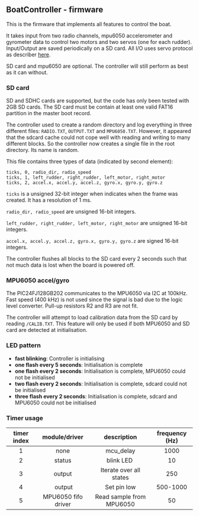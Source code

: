 ## BoatController - firmware

This is the firmware that implements all features to control the boat.

It takes input from two radio channels, mpu6050 accelerometer and gyrometer data to control two motors
and two servos (one for each rudder). Input/Output are saved periodically on a SD card. All I/O uses servo protocol as describer [here](https://en.wikipedia.org/wiki/Servo_control).

SD card and mpu6050 are optional. The controller will still perform as best as it can without.

### SD card

SD and SDHC cards are supported, but the code has only been tested with 2GB SD cards. The SD card must be contain at least one valid FAT16 partition in the master boot record.

The controller used to create a random directory and log everything in three different files: `RADIO.TXT`, `OUTPUT.TXT` and `MPU6050.TXT`.
However, it appeared that the sdcard cache could not cope well with reading and writing to many different blocks. So the controller now creates a single file in the root directory. Its name is random.

This file contains three types of data (indicated by second element):
```
ticks, 0, radio_dir, radio_speed
ticks, 1, left_rudder, right_rudder, left_motor, right_motor
ticks, 2, accel.x, accel.y, accel.z, gyro.x, gyro.y, gyro.z
```

`ticks` is a unsigned 32-bit integer when indicates when the frame was created. It has a resolution of 1 ms.

`radio_dir, radio_speed` are unsigned 16-bit integers.

`left_rudder, right_rudder, left_motor, right_motor` are unsigned 16-bit integers.

`accel.x, accel.y, accel.z, gyro.x, gyro.y, gyro.z` are signed 16-bit integers.

The controller flushes all blocks to the SD card every 2 seconds such that not much data is lost when the board is powered off.

### MPU6050 accel/gyro

The PIC24FJ128GB202 communicates to the MPU6050 via I2C at 100kHz. Fast speed (400 kHz) is not used since the signal is bad due to the logic level converter. Pull-up resistors R2 and R3 are not fit.

The controller will attempt to load calibration data from the SD card by reading ```/CALIB.TXT```. This feature
will only be used if both MPU6050 and SD card are detected at initialisation.

### LED pattern

  - **fast blinking**: Controller is initialising
  - **one flash every 5 seconds**: Initialisation is complete
  - **one flash every 2 seconds**: Initialisation is complete, MPU6050 could not be initialised
  - **two flash every 2 seconds**: Initialisation is complete, sdcard could not be initialised
  - **three flash every 2 seconds**: Initialisation is complete, sdcard and MPU6050 could not be initialised

### Timer usage

|**timer index**|**module/driver**|**description**|**frequency (Hz)**|
|:--------------:|:--------------:|:-------------------:|:--------:|
| 1 | none | mcu_delay | 1000 |
| 2 | status | blink LED | 10 |
| 3 | output | Iterate over all states | 250 |
| 4 | output | Set pin low | 500-1000 |
| 5 | MPU6050 fifo driver | Read sample from MPU6050 | 50 |
